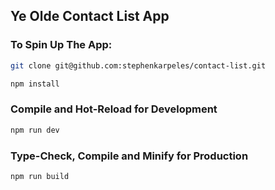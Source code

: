 ## Ye Olde Contact List App

### To Spin Up The App:

```sh
git clone git@github.com:stephenkarpeles/contact-list.git
```

```sh
npm install
```

### Compile and Hot-Reload for Development

```sh
npm run dev
```

### Type-Check, Compile and Minify for Production

```sh
npm run build
```
